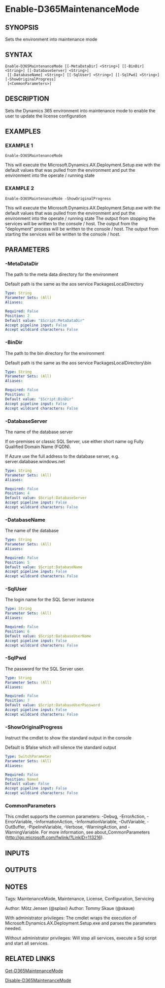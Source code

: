 ﻿---
external help file: d365fo.tools-help.xml
Module Name: d365fo.tools
online version:
schema: 2.0.0
---

# Enable-D365MaintenanceMode

## SYNOPSIS
Sets the environment into maintenance mode

## SYNTAX

```
Enable-D365MaintenanceMode [[-MetaDataDir] <String>] [[-BinDir] <String>] [[-DatabaseServer] <String>]
 [[-DatabaseName] <String>] [[-SqlUser] <String>] [[-SqlPwd] <String>] [-ShowOriginalProgress]
 [<CommonParameters>]
```

## DESCRIPTION
Sets the Dynamics 365 environment into maintenance mode to enable the user to update the license configuration

## EXAMPLES

### EXAMPLE 1
```
Enable-D365MaintenanceMode
```

This will execute the Microsoft.Dynamics.AX.Deployment.Setup.exe with the default values that was pulled from the environment and put the environment into the operate / running state

### EXAMPLE 2
```
Enable-D365MaintenanceMode -ShowOriginalProgress
```

This will execute the Microsoft.Dynamics.AX.Deployment.Setup.exe with the default values that was pulled from the environment and put the environment into the operate / running state
The output from stopping the services will be written to the console / host.
The output from the "deployment" process will be written to the console / host.
The output from starting the services will be written to the console / host.

## PARAMETERS

### -MetaDataDir
The path to the meta data directory for the environment

Default path is the same as the aos service PackagesLocalDirectory

```yaml
Type: String
Parameter Sets: (All)
Aliases:

Required: False
Position: 2
Default value: "$Script:MetaDataDir"
Accept pipeline input: False
Accept wildcard characters: False
```

### -BinDir
The path to the bin directory for the environment

Default path is the same as the aos service PackagesLocalDirectory\bin

```yaml
Type: String
Parameter Sets: (All)
Aliases:

Required: False
Position: 3
Default value: "$Script:BinDir"
Accept pipeline input: False
Accept wildcard characters: False
```

### -DatabaseServer
The name of the database server

If on-premises or classic SQL Server, use either short name og Fully Qualified Domain Name (FQDN).

If Azure use the full address to the database server, e.g.
server.database.windows.net

```yaml
Type: String
Parameter Sets: (All)
Aliases:

Required: False
Position: 4
Default value: $Script:DatabaseServer
Accept pipeline input: False
Accept wildcard characters: False
```

### -DatabaseName
The name of the database

```yaml
Type: String
Parameter Sets: (All)
Aliases:

Required: False
Position: 5
Default value: $Script:DatabaseName
Accept pipeline input: False
Accept wildcard characters: False
```

### -SqlUser
The login name for the SQL Server instance

```yaml
Type: String
Parameter Sets: (All)
Aliases:

Required: False
Position: 6
Default value: $Script:DatabaseUserName
Accept pipeline input: False
Accept wildcard characters: False
```

### -SqlPwd
The password for the SQL Server user.

```yaml
Type: String
Parameter Sets: (All)
Aliases:

Required: False
Position: 7
Default value: $Script:DatabaseUserPassword
Accept pipeline input: False
Accept wildcard characters: False
```

### -ShowOriginalProgress
Instruct the cmdlet to show the standard output in the console

Default is $false which will silence the standard output

```yaml
Type: SwitchParameter
Parameter Sets: (All)
Aliases:

Required: False
Position: Named
Default value: False
Accept pipeline input: False
Accept wildcard characters: False
```

### CommonParameters
This cmdlet supports the common parameters: -Debug, -ErrorAction, -ErrorVariable, -InformationAction, -InformationVariable, -OutVariable, -OutBuffer, -PipelineVariable, -Verbose, -WarningAction, and -WarningVariable.
For more information, see about_CommonParameters (http://go.microsoft.com/fwlink/?LinkID=113216).

## INPUTS

## OUTPUTS

## NOTES
Tags: MaintenanceMode, Maintenance, License, Configuration, Servicing

Author: Mötz Jensen (@splaxi)
Author: Tommy Skaue (@skaue)

With administrator privileges:
The cmdlet wraps the execution of Microsoft.Dynamics.AX.Deployment.Setup.exe and parses the parameters needed.

Without administrator privileges:
Will stop all services, execute a Sql script and start all services.

## RELATED LINKS

[Get-D365MaintenanceMode]()

[Disable-D365MaintenanceMode]()


